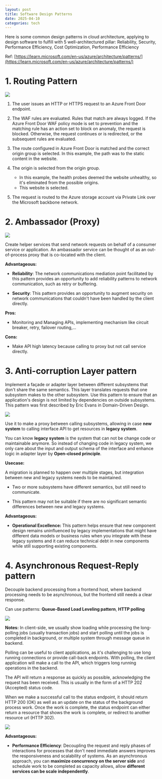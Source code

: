 ```yaml
---
layout: post
title: Software Design Patterns
date: 2025-04-10
categories: tech
---
```


Here is some common design patterns in cloud architecture, applying to design software to fulfill with 5 well-architectured pillar: Reliability, Security, Performance Efficiency, Cost Optimization, Performance Efficiency

Ref: [https://learn.microsoft.com/en-us/azure/architecture/patterns/](https://learn.microsoft.com/en-us/azure/architecture/patterns/)

# 1. Routing Pattern

![](/images/global-request-azure.png)

1. The user issues an HTTP or HTTPS request to an Azure Front Door endpoint.

2. The WAF rules are evaluated. Rules that match are always logged. If the Azure Front Door WAF policy mode is set to prevention and the matching rule has an action set to block on anomaly, the request is blocked. Otherwise, the request continues or is redirected, or the subsequent rules are evaluated.

3. The route configured in Azure Front Door is matched and the correct origin group is selected. In this example, the path was to the static content in the website.

4. The origin is selected from the origin group.

   - In this example, the health probes deemed the website unhealthy, so it's eliminated from the possible origins.
   - This website is selected.

5. The request is routed to the Azure storage account via Private Link over the Microsoft backbone network.

# 2. Ambassador (Proxy)

![](/images/ambassador-example.png)

Create helper services that send network requests on behalf of a consumer service or application. An ambassador service can be thought of as an out-of-process proxy that is co-located with the client.

**Advantageous:**

- **Reliability**: The network communications mediation point facilitated by this pattern provides an opportunity to add reliability patterns to network communication, such as retry or buffering.

- **Security**: This pattern provides an opportunity to augment security on network communications that couldn't have been handled by the client directly.

**Pros:**

- Monitoring and Managing APIs, implementing mechanism like circuit breaker, retry, failover routing,...

**Cons:**

- Make API high latency because calling to proxy but not call service directly.

# 3. Anti-corruption Layer pattern

Implement a façade or adapter layer between different subsystems that don't share the same semantics. This layer translates requests that one subsystem makes to the other subsystem. Use this pattern to ensure that an application's design is not limited by dependencies on outside subsystems. This pattern was first described by Eric Evans in Domain-Driven Design.

![](/images/anti-corruption-layer.png)

Use it to make a proxy between calling subsystems, allowing in case **new system** to calling interface API to get resources in **legacy system**.

You can know **legacy system** is the system that can not be change code or maintainable anymore. So instead of changing code in legacy system, we only care about the input and output schema of the interface and enhance logic in adapter layer by **Open-closed principle**.

**Usecase:**

A migration is planned to happen over multiple stages, but integration between new and legacy systems needs to be maintained.

- Two or more subsystems have different semantics, but still need to communicate.

- This pattern may not be suitable if there are no significant semantic differences between new and legacy systems.

**Advantageous:**

- **Operational Excellence:** This pattern helps ensure that new component design remains uninfluenced by legacy implementations that might have different data models or business rules when you integrate with these legacy systems and it can reduce technical debt in new components while still supporting existing components.

# 4. Asynchronous Request-Reply pattern

Decouple backend processing from a frontend host, where backend processing needs to be asynchronous, but the frontend still needs a clear response.

Can use patterns: **Queue-Based Load Leveling pattern**, **HTTP polling**

![](/images/http_polling.webp)

**Notes:** In client-side, we usually show loading while processing the long-polling jobs (usually transaction jobs) and start polling until the jobs is completed in background, or multiple system through message queue in backend.

Polling can be useful to client applications, as it's challenging to use long running connections or provide call-back endpoints. With polling, the client application will make a call to the API, which triggers long running operations in the backend.

The API will return a response as quickly as possible, acknowledging the request has been received. This is usually in the form of a HTTP 202 (Accepted) status code.

When we make a successful call to the status endpoint, it should return HTTP 200 (OK) as well as an update on the status of the background process work. Once the work is complete, the status endpoint can either return a resource that shows the work is complete, or redirect to another resource url (HTTP 302).

![](/images/client-sever-asynchronus.webp)

**Advantageous:**

- **Performance Efficiency**: Decoupling the request and reply phases of interactions for processes that don't need immediate answers improves the responsiveness and scalability of systems. As an asynchronous approach, you can **maximize concurrency on the server side** and schedule work to be completed as capacity allows, allow **different services can be scale independently**.
